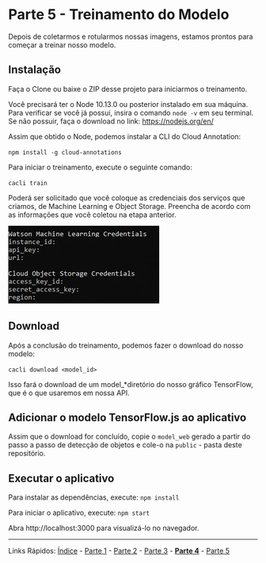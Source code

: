 # Parte 5 - Treinamento do Modelo

Depois de coletarmos e rotularmos nossas imagens, estamos prontos para começar a treinar nosso modelo.

## Instalação

Faça o Clone ou baixe o ZIP desse projeto para iniciarmos o treinamento.

Você precisará ter o Node 10.13.0 ou posterior instalado em sua máquina.
Para verificar se você já possui, insira o comando `node -v` em seu terminal.
Se não possuir, faça o download no link: https://nodejs.org/en/

Assim que obtido o Node, podemos instalar a CLI do Cloud Annotation:

` npm install -g cloud-annotations `

Para iniciar o treinamento, execute o seguinte comando:

`cacli train`

Poderá ser solicitado que você coloque as credenciais dos serviços que criamos, de Machine Learning e Object Storage. Preencha de acordo com as informações que você coletou na etapa anterior. 

![credenciais-cli](/content/images/treinamento-1.png)


## Download

Após a conclusão do treinamento, podemos fazer o download do nosso modelo:

`cacli download <model_id>`

Isso fará o download de um model_*diretório do nosso gráfico TensorFlow, que é o que usaremos em nossa API.


## Adicionar o modelo TensorFlow.js ao aplicativo

Assim que o download for concluído, copie o `model_web` gerado a partir do passo a passo de detecção de objetos e cole-o na `public` - pasta deste repositório.

## Executar o aplicativo

Para instalar as dependências, execute: `npm install`

Para iniciar o aplicativo, execute: `npm start`

Abra http://localhost:3000 para visualizá-lo no navegador.


***
Links Rápidos:
[Índice](https://github.com/plcpinho/talknlabs/) - [Parte 1](/content/intro.md) - [Parte 2](/content/md/cloudannotations.md) - [Parte 3](/content/md/instancias.md) - **[Parte 4](/content/md/treinamento.md)** - [Parte 5](/content/md/rede-ibp.md)